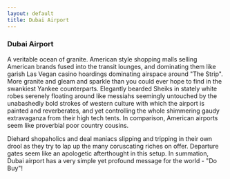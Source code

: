 ```yaml
---
layout: default
title: Dubai Airport
---
```


### Dubai Airport

A veritable ocean of granite. American style shopping malls selling American brands fused into the transit lounges, and dominating them like garish Las Vegan casino hoardings dominating airspace around "The Strip". More granite and gleam and sparkle than you could ever hope to find in the swankiest Yankee counterparts. Elegantly bearded Sheiks in stately white robes serenely floating around like messiahs seemingly untouched by the unabashedly bold strokes of western culture with which the airport is painted and reverberates, and yet controlling the whole shimmering gaudy extravaganza from their high tech tents. In comparison, American airports seem like proverbial poor country cousins.

Diehard shopaholics and deal maniacs slipping and tripping in their own drool as they try to lap up the many coruscating riches on offer. Departure gates seem like an apologetic afterthought in this setup. In summation, Dubai airport has a very simple yet profound message for the world - "Do Buy"!   
